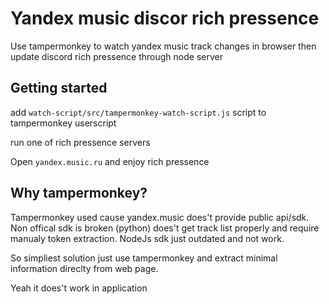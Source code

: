 # Yandex music discor rich pressence
Use tampermonkey to watch yandex music track changes in browser
then update discord rich pressence through node server

## Getting started 

add `watch-script/src/tampermonkey-watch-script.js` script to tampermonkey userscript

run one of rich pressence servers

Open `yandex.music.ru` and enjoy rich pressence

## Why tampermonkey?
Tampermonkey used cause yandex.music does't provide public api/sdk.
Non offical sdk is broken (python) does't get track list properly and require manualy token extraction. NodeJs sdk just outdated and not work.

So simpliest solution just use tampermonkey and extract minimal information direclty from web page.

Yeah it does't work in application